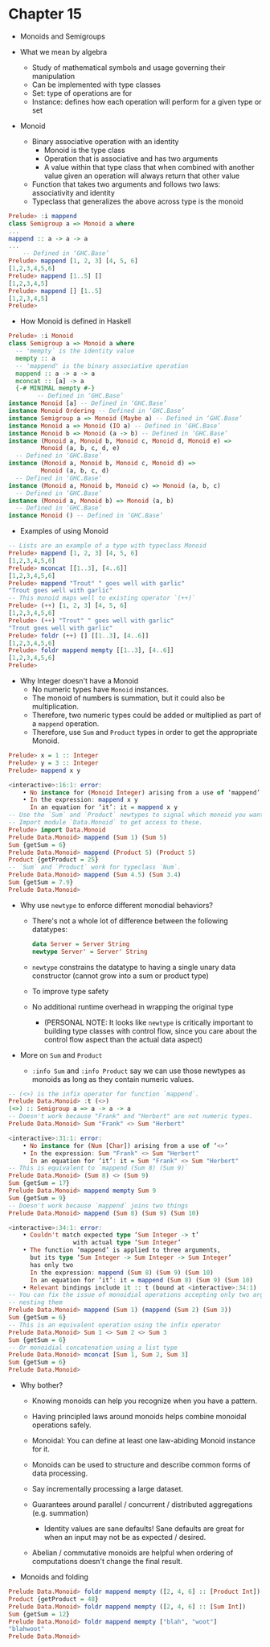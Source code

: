 # Chapter 15

- Monoids and Semigroups

- What we mean by algebra
    - Study of mathematical symbols and usage governing their manipulation
    - Can be implemented with type classes
    - Set: type of operations are for
    - Instance: defines how each operation will perform for a given type or set

- Monoid
    - Binary associative operation with an identity
        - Monoid is the type class
        - Operation that is associative and has two arguments
        - A value within that type class that when combined with another value
          given an operation will always return that other value
    - Function that takes two arguments and follows two laws: associativity and
      identity
    - Typeclass that generalizes the above across type is the monoid

```haskell
Prelude> :i mappend
class Semigroup a => Monoid a where
...
mappend :: a -> a -> a
...
    -- Defined in ‘GHC.Base’
Prelude> mappend [1, 2, 3] [4, 5, 6]
[1,2,3,4,5,6]
Prelude> mappend [1..5] []
[1,2,3,4,5]
Prelude> mappend [] [1..5]
[1,2,3,4,5]
Prelude>
```

- How Monoid is defined in Haskell

```haskell
Prelude> :i Monoid
class Semigroup a => Monoid a where
  -- 'mempty` is the identity value
  mempty :: a
  -- 'mappend' is the binary associative operation
  mappend :: a -> a -> a
  mconcat :: [a] -> a
  {-# MINIMAL mempty #-}
        -- Defined in ‘GHC.Base’
instance Monoid [a] -- Defined in ‘GHC.Base’
instance Monoid Ordering -- Defined in ‘GHC.Base’
instance Semigroup a => Monoid (Maybe a) -- Defined in ‘GHC.Base’
instance Monoid a => Monoid (IO a) -- Defined in ‘GHC.Base’
instance Monoid b => Monoid (a -> b) -- Defined in ‘GHC.Base’
instance (Monoid a, Monoid b, Monoid c, Monoid d, Monoid e) =>
         Monoid (a, b, c, d, e)
  -- Defined in ‘GHC.Base’
instance (Monoid a, Monoid b, Monoid c, Monoid d) =>
         Monoid (a, b, c, d)
  -- Defined in ‘GHC.Base’
instance (Monoid a, Monoid b, Monoid c) => Monoid (a, b, c)
  -- Defined in ‘GHC.Base’
instance (Monoid a, Monoid b) => Monoid (a, b)
  -- Defined in ‘GHC.Base’
instance Monoid () -- Defined in ‘GHC.Base’
```

- Examples of using Monoid

```haskell
-- Lists are an example of a type with typeclass Monoid
Prelude> mappend [1, 2, 3] [4, 5, 6]
[1,2,3,4,5,6]
Prelude> mconcat [[1..3], [4..6]]
[1,2,3,4,5,6]
Prelude> mappend "Trout" " goes well with garlic"
"Trout goes well with garlic"
-- This monoid maps well to existing operator `(++)`
Prelude> (++) [1, 2, 3] [4, 5, 6]
[1,2,3,4,5,6]
Prelude> (++) "Trout" " goes well with garlic"
"Trout goes well with garlic"
Prelude> foldr (++) [] [[1..3], [4..6]]
[1,2,3,4,5,6]
Prelude> foldr mappend mempty [[1..3], [4..6]]
[1,2,3,4,5,6]
Prelude>
```

- Why Integer doesn't have a Monoid
    - No numeric types have `Monoid` instances.
    - The monoid of numbers is summation, but it could also be multiplication.
    - Therefore, two numeric types could be added or multiplied as part of a
      `mappend` operation.
    - Therefore, use `Sum` and `Product` types in order to get the appropriate
      Monoid.

```haskell
Prelude> x = 1 :: Integer
Prelude> y = 3 :: Integer
Prelude> mappend x y

<interactive>:16:1: error:
    • No instance for (Monoid Integer) arising from a use of ‘mappend’
    • In the expression: mappend x y
      In an equation for ‘it’: it = mappend x y
-- Use the `Sum` and `Product` newtypes to signal which monoid you want.
-- Import module `Data.Monoid` to get access to these.
Prelude> import Data.Monoid
Prelude Data.Monoid> mappend (Sum 1) (Sum 5)
Sum {getSum = 6}
Prelude Data.Monoid> mappend (Product 5) (Product 5)
Product {getProduct = 25}
-- `Sum` and `Product` work for typeclass `Num`.
Prelude Data.Monoid> mappend (Sum 4.5) (Sum 3.4)
Sum {getSum = 7.9}
Prelude Data.Monoid>
```

-   Why use `newtype` to enforce different monodial behaviors?
    -   There's not a whole lot of difference between the following datatypes:

        ```haskell
        data Server = Server String
        newtype Server' = Server' String
        ```

    -   `newtype` constrains the datatype to having a single unary data
        constructor (cannot grow into a sum or product type)
    -   To improve type safety
    -   No additional runtime overhead in wrapping the original type
        -   (PERSONAL NOTE: It looks like `newtype` is critically important to
            building type classes with control flow, since you care about the
            control flow aspect than the actual data aspect)

- More on `Sum` and `Product`
    - `:info Sum` and `:info Product` say we can use those newtypes as monoids
      as long as they contain numeric values.

```haskell
-- (<>) is the infix operator for function `mappend`.
Prelude Data.Monoid> :t (<>)
(<>) :: Semigroup a => a -> a -> a
-- Doesn't work because "Frank" and "Herbert" are not numeric types.
Prelude Data.Monoid> Sum "Frank" <> Sum "Herbert"

<interactive>:31:1: error:
    • No instance for (Num [Char]) arising from a use of ‘<>’
    • In the expression: Sum "Frank" <> Sum "Herbert"
      In an equation for ‘it’: it = Sum "Frank" <> Sum "Herbert"
-- This is equivalent to `mappend (Sum 8) (Sum 9)`
Prelude Data.Monoid> (Sum 8) <> (Sum 9)
Sum {getSum = 17}
Prelude Data.Monoid> mappend mempty Sum 9
Sum {getSum = 9}
-- Doesn't work because `mappend` joins two things
Prelude Data.Monoid> mappend (Sum 8) (Sum 9) (Sum 10)

<interactive>:34:1: error:
    • Couldn't match expected type ‘Sum Integer -> t’
                  with actual type ‘Sum Integer’
    • The function ‘mappend’ is applied to three arguments,
      but its type ‘Sum Integer -> Sum Integer -> Sum Integer’
      has only two
      In the expression: mappend (Sum 8) (Sum 9) (Sum 10)
      In an equation for ‘it’: it = mappend (Sum 8) (Sum 9) (Sum 10)
    • Relevant bindings include it :: t (bound at <interactive>:34:1)
-- You can fix the issue of monoidial operations accepting only two arguments by
-- nesting them
Prelude Data.Monoid> mappend (Sum 1) (mappend (Sum 2) (Sum 3))
Sum {getSum = 6}
-- This is an equivalent operation using the infix operator
Prelude Data.Monoid> Sum 1 <> Sum 2 <> Sum 3
Sum {getSum = 6}
-- Or monoidial concatenation using a list type
Prelude Data.Monoid> mconcat [Sum 1, Sum 2, Sum 3]
Sum {getSum = 6}
Prelude Data.Monoid>
```

- Why bother?
    - Knowing monoids can help you recognize when you have a pattern.
    - Having principled laws around monoids helps combine monoidal operations
      safely.
    - Monoidal: You can define at least one law-abiding Monoid instance for it.

    - Monoids can be used to structure and describe common forms of data
      processing.
    - Say incrementally processing a large dataset.
    - Guarantees around parallel / concurrent / distributed aggregations (e.g.
      summation)
        - Identity values are sane defaults! Sane defaults are great for when an
          input may not be as expected / desired.
    - Abelian / commutative monoids are helpful when ordering of computations
      doesn't change the final result.

- Monoids and folding

```haskell
Prelude Data.Monoid> foldr mappend mempty ([2, 4, 6] :: [Product Int])
Product {getProduct = 48}
Prelude Data.Monoid> foldr mappend mempty ([2, 4, 6] :: [Sum Int])
Sum {getSum = 12}
Prelude Data.Monoid> foldr mappend mempty ["blah", "woot"]
"blahwoot"
Prelude Data.Monoid>
```
